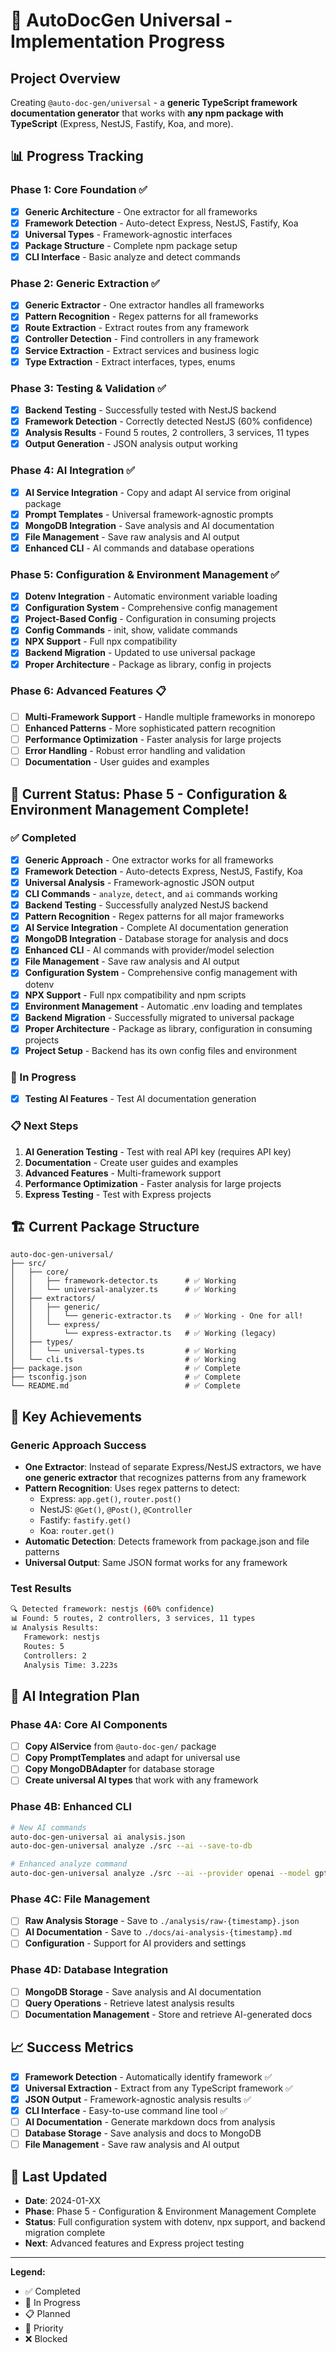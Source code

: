 # 🚀 AutoDocGen Universal - Implementation Progress

## **Project Overview**

Creating `@auto-doc-gen/universal` - a **generic TypeScript framework documentation generator** that works with **any npm package with TypeScript** (Express, NestJS, Fastify, Koa, and more).

## **📊 Progress Tracking**

### **Phase 1: Core Foundation** ✅

-   [x] **Generic Architecture** - One extractor for all frameworks
-   [x] **Framework Detection** - Auto-detect Express, NestJS, Fastify, Koa
-   [x] **Universal Types** - Framework-agnostic interfaces
-   [x] **Package Structure** - Complete npm package setup
-   [x] **CLI Interface** - Basic analyze and detect commands

### **Phase 2: Generic Extraction** ✅

-   [x] **Generic Extractor** - One extractor handles all frameworks
-   [x] **Pattern Recognition** - Regex patterns for all frameworks
-   [x] **Route Extraction** - Extract routes from any framework
-   [x] **Controller Detection** - Find controllers in any framework
-   [x] **Service Extraction** - Extract services and business logic
-   [x] **Type Extraction** - Extract interfaces, types, enums

### **Phase 3: Testing & Validation** ✅

-   [x] **Backend Testing** - Successfully tested with NestJS backend
-   [x] **Framework Detection** - Correctly detected NestJS (60% confidence)
-   [x] **Analysis Results** - Found 5 routes, 2 controllers, 3 services, 11 types
-   [x] **Output Generation** - JSON analysis output working

### **Phase 4: AI Integration** ✅

-   [x] **AI Service Integration** - Copy and adapt AI service from original package
-   [x] **Prompt Templates** - Universal framework-agnostic prompts
-   [x] **MongoDB Integration** - Save analysis and AI documentation
-   [x] **File Management** - Save raw analysis and AI output
-   [x] **Enhanced CLI** - AI commands and database operations

### **Phase 5: Configuration & Environment Management** ✅

-   [x] **Dotenv Integration** - Automatic environment variable loading
-   [x] **Configuration System** - Comprehensive config management
-   [x] **Project-Based Config** - Configuration in consuming projects
-   [x] **Config Commands** - init, show, validate commands
-   [x] **NPX Support** - Full npx compatibility
-   [x] **Backend Migration** - Updated to use universal package
-   [x] **Proper Architecture** - Package as library, config in projects

### **Phase 6: Advanced Features** 📋

-   [ ] **Multi-Framework Support** - Handle multiple frameworks in monorepo
-   [ ] **Enhanced Patterns** - More sophisticated pattern recognition
-   [ ] **Performance Optimization** - Faster analysis for large projects
-   [ ] **Error Handling** - Robust error handling and validation
-   [ ] **Documentation** - User guides and examples

## **🎯 Current Status: Phase 5 - Configuration & Environment Management Complete!**

### **✅ Completed**

-   [x] **Generic Approach** - One extractor works for all frameworks
-   [x] **Framework Detection** - Auto-detects Express, NestJS, Fastify, Koa
-   [x] **Universal Analysis** - Framework-agnostic JSON output
-   [x] **CLI Commands** - `analyze`, `detect`, and `ai` commands working
-   [x] **Backend Testing** - Successfully analyzed NestJS backend
-   [x] **Pattern Recognition** - Regex patterns for all major frameworks
-   [x] **AI Service Integration** - Complete AI documentation generation
-   [x] **MongoDB Integration** - Database storage for analysis and docs
-   [x] **Enhanced CLI** - AI commands with provider/model selection
-   [x] **File Management** - Save raw analysis and AI output
-   [x] **Configuration System** - Comprehensive config management with dotenv
-   [x] **NPX Support** - Full npx compatibility and npm scripts
-   [x] **Environment Management** - Automatic .env loading and templates
-   [x] **Backend Migration** - Successfully migrated to universal package
-   [x] **Proper Architecture** - Package as library, configuration in consuming projects
-   [x] **Project Setup** - Backend has its own config files and environment

### **🔄 In Progress**

-   [x] **Testing AI Features** - Test AI documentation generation

### **📋 Next Steps**

1. **AI Generation Testing** - Test with real API key (requires API key)
2. **Documentation** - Create user guides and examples
3. **Advanced Features** - Multi-framework support
4. **Performance Optimization** - Faster analysis for large projects
5. **Express Testing** - Test with Express projects

## **🏗️ Current Package Structure**

```
auto-doc-gen-universal/
├── src/
│   ├── core/
│   │   ├── framework-detector.ts      # ✅ Working
│   │   └── universal-analyzer.ts      # ✅ Working
│   ├── extractors/
│   │   ├── generic/
│   │   │   └── generic-extractor.ts   # ✅ Working - One for all!
│   │   └── express/
│   │       └── express-extractor.ts   # ✅ Working (legacy)
│   ├── types/
│   │   └── universal-types.ts         # ✅ Working
│   └── cli.ts                         # ✅ Working
├── package.json                       # ✅ Complete
├── tsconfig.json                      # ✅ Complete
└── README.md                          # ✅ Complete
```

## **🚀 Key Achievements**

### **Generic Approach Success**

-   **One Extractor**: Instead of separate Express/NestJS extractors, we have **one generic extractor** that recognizes patterns from any framework
-   **Pattern Recognition**: Uses regex patterns to detect:
    -   Express: `app.get()`, `router.post()`
    -   NestJS: `@Get()`, `@Post()`, `@Controller`
    -   Fastify: `fastify.get()`
    -   Koa: `router.get()`
-   **Automatic Detection**: Detects framework from package.json and file patterns
-   **Universal Output**: Same JSON format works for any framework

### **Test Results**

```bash
🔍 Detected framework: nestjs (60% confidence)
📊 Found: 5 routes, 2 controllers, 3 services, 11 types
📊 Analysis Results:
   Framework: nestjs
   Routes: 5
   Controllers: 2
   Analysis Time: 3.223s
```

## **🎯 AI Integration Plan**

### **Phase 4A: Core AI Components**

-   [ ] **Copy AIService** from `@auto-doc-gen/` package
-   [ ] **Copy PromptTemplates** and adapt for universal use
-   [ ] **Copy MongoDBAdapter** for database storage
-   [ ] **Create universal AI types** that work with any framework

### **Phase 4B: Enhanced CLI**

```bash
# New AI commands
auto-doc-gen-universal ai analysis.json
auto-doc-gen-universal analyze ./src --ai --save-to-db

# Enhanced analyze command
auto-doc-gen-universal analyze ./src --ai --provider openai --model gpt-4o
```

### **Phase 4C: File Management**

-   [ ] **Raw Analysis Storage** - Save to `./analysis/raw-{timestamp}.json`
-   [ ] **AI Documentation** - Save to `./docs/ai-analysis-{timestamp}.md`
-   [ ] **Configuration** - Support for AI providers and settings

### **Phase 4D: Database Integration**

-   [ ] **MongoDB Storage** - Save analysis and AI documentation
-   [ ] **Query Operations** - Retrieve latest analysis results
-   [ ] **Documentation Management** - Store and retrieve AI-generated docs

## **📈 Success Metrics**

-   [x] **Framework Detection** - Automatically identify framework ✅
-   [x] **Universal Extraction** - Extract from any TypeScript framework ✅
-   [x] **JSON Output** - Framework-agnostic analysis results ✅
-   [x] **CLI Interface** - Easy-to-use command line tool ✅
-   [ ] **AI Documentation** - Generate markdown docs from analysis
-   [ ] **Database Storage** - Save analysis and docs to MongoDB
-   [ ] **File Management** - Save raw analysis and AI output

## **🔄 Last Updated**

-   **Date**: 2024-01-XX
-   **Phase**: Phase 5 - Configuration & Environment Management Complete
-   **Status**: Full configuration system with dotenv, npx support, and backend migration complete
-   **Next**: Advanced features and Express project testing

---

**Legend:**

-   ✅ Completed
-   🔄 In Progress
-   📋 Planned
-   🎯 Priority
-   ❌ Blocked
